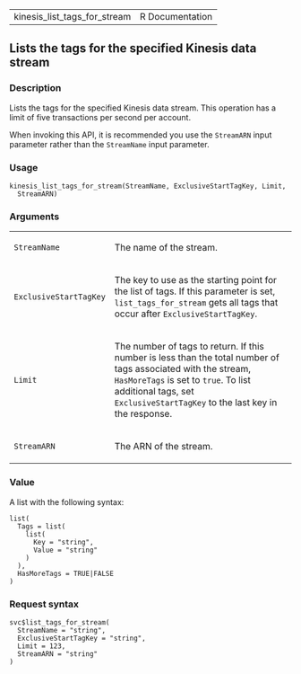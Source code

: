<table style="width: 100%;">
<tbody>
<tr class="odd">
<td>kinesis_list_tags_for_stream</td>
<td style="text-align: right;">R Documentation</td>
</tr>
</tbody>
</table>

## Lists the tags for the specified Kinesis data stream

### Description

Lists the tags for the specified Kinesis data stream. This operation has
a limit of five transactions per second per account.

When invoking this API, it is recommended you use the `StreamARN` input
parameter rather than the `StreamName` input parameter.

### Usage

    kinesis_list_tags_for_stream(StreamName, ExclusiveStartTagKey, Limit,
      StreamARN)

### Arguments

<table>
<colgroup>
<col style="width: 35%" />
<col style="width: 65%" />
</colgroup>
<tbody>
<tr class="odd">
<td><code
id="kinesis_list_tags_for_stream_:_StreamName">StreamName</code></td>
<td><p>The name of the stream.</p></td>
</tr>
<tr class="even">
<td><code
id="kinesis_list_tags_for_stream_:_ExclusiveStartTagKey">ExclusiveStartTagKey</code></td>
<td><p>The key to use as the starting point for the list of tags. If
this parameter is set, <code>list_tags_for_stream</code> gets all tags
that occur after <code>ExclusiveStartTagKey</code>.</p></td>
</tr>
<tr class="odd">
<td><code id="kinesis_list_tags_for_stream_:_Limit">Limit</code></td>
<td><p>The number of tags to return. If this number is less than the
total number of tags associated with the stream,
<code>HasMoreTags</code> is set to <code>true</code>. To list additional
tags, set <code>ExclusiveStartTagKey</code> to the last key in the
response.</p></td>
</tr>
<tr class="even">
<td><code
id="kinesis_list_tags_for_stream_:_StreamARN">StreamARN</code></td>
<td><p>The ARN of the stream.</p></td>
</tr>
</tbody>
</table>

### Value

A list with the following syntax:

    list(
      Tags = list(
        list(
          Key = "string",
          Value = "string"
        )
      ),
      HasMoreTags = TRUE|FALSE
    )

### Request syntax

    svc$list_tags_for_stream(
      StreamName = "string",
      ExclusiveStartTagKey = "string",
      Limit = 123,
      StreamARN = "string"
    )
